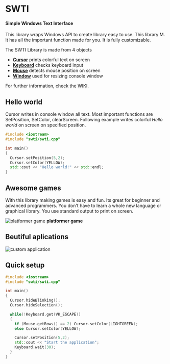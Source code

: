 # SWTI
#### Simple Windows Text Interface
This library wraps Windows API to create library easy to use.
This library M.
It has all the important function made for you.
It is fully customizable.

The SWTI Library is made from 4 objects
* [**Cursor**](docs\cursor.md) prints colorful text on screen
* [**Keyboard**](docs\keyboard.md) checks keyboard input
* [**Mouse**](docs\mouse.md) detects mouse position on screen
* [**Window**](docs\window.md) used for resizing console window

For further information, check the [WIKI](https://thomasbig.github.io/SWTI/).

## Hello world
Cursor writes in console window all text. Most important functions are SetPosition, SetColor, clearScreen. Following example writes colorful *Hello world* on screen on specified position.
```c++
#include <iostream>
#include "swti/swti.cpp"

int main()
{
  Cursor.setPosition(5,2);
  Cursor.setColor(YELLOW);
  std::cout << "Hello world!" << std::endl;
}
```


## Awesome games
With this library making games is easy and fun.
Its great for beginner and advanced programmers.
You don't have to learn a whole new language or graphical library.
You use standard output to print on screen.

![platformer game](https://i.imgur.com/lF9FA1C.gif)
**platformer game**

## Beutiful aplications
![custom application](https://i.imgur.com/I4jxzWY.gif)

## Quick setup

```c++
#include <iostream>
#include "swti/swti.cpp"

int main()
{
  Cursor.hideBlinking();
  Cursor.hideSelection();

  while(!Keyboard.get(VK_ESCAPE))
  {
    if (Mouse.getRows() == 2) Cursor.setColor(LIGHTGREEN);
    else Cursor.setColor(YELLOW);

    Cursor.setPosition(5,2);
    std::cout << "Start the application";
    Keyboard.wait(30);
  }
}
```
